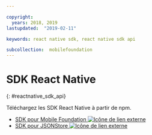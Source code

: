 ```yaml
---

copyright:
  years: 2018, 2019
lastupdated:  "2019-02-11"

keywords: react native sdk, react native sdk api

subcollection:  mobilefoundation
---
```


#	SDK React Native
{: #reactnative_sdk_api}

Téléchargez les SDK React Native à partir de npm.

* [SDK pour Mobile Foundation ![Icône de lien externe](../../icons/launch-glyph.svg "Icône de lien externe")](https://www.npmjs.com/package/react-native-ibm-mobilefirst)
* [SDK pour JSONStore ![Icône de lien externe](../../icons/launch-glyph.svg "Icône de lien externe")](https://www.npmjs.com/package/react-native-mobilefirst-jsonstore)
